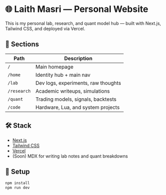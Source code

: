 # 🌐 Laith Masri — Personal Website

This is my personal lab, research, and quant model hub — built with Next.js, Tailwind CSS, and deployed via Vercel.

## 📁 Sections

| Path        | Description                          |
|-------------|--------------------------------------|
| `/`         | Main homepage                        |
| `/home`     | Identity hub + main nav              |
| `/lab`      | Dev logs, experiments, raw thoughts  |
| `/research` | Academic writeups, simulations       |
| `/quant`    | Trading models, signals, backtests   |
| `/code`     | Hardware, Lua, and system projects   |

## 🛠 Stack

- [Next.js](https://nextjs.org/)
- [Tailwind CSS](https://tailwindcss.com/)
- [Vercel](https://vercel.com/)
- (Soon) MDX for writing lab notes and quant breakdowns

## 🚀 Setup

```bash
npm install
npm run dev
